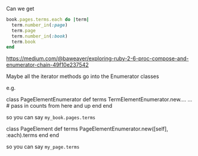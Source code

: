 Can we get

```ruby
book.pages.terms.each do |term|
  term.number_in(:page)
  term.page
  term.number_in(:book)
  term.book
end
```

https://medium.com/@baweaver/exploring-ruby-2-6-proc-compose-and-enumerator-chain-49f10e237542


Maybe all the iterator methods go into the Enumerator classes


e.g.

class PageElementEnumerator
  def terms
    TermElementEnumerator.new....
    ...
    # pass in counts from here and up
  end
end

so you can say `my_book.pages.terms`

class PageElement
  def terms
    PageElementEnumerator.new([self], :each).terms
  end
end

so you can say `my_page.terms`
